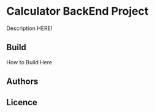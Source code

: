 # Calculator BackEnd Project

Description HERE!

## Build

How to Build Here

## Authors

## Licence

